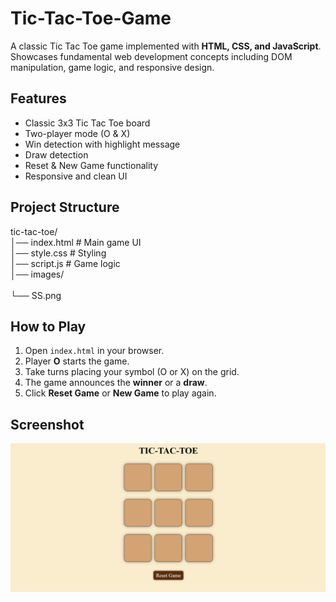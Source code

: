 # Tic-Tac-Toe-Game  
A classic Tic Tac Toe game implemented with **HTML, CSS, and JavaScript**.  
Showcases fundamental web development concepts including DOM manipulation, game logic, and responsive design.  

## Features  
- Classic 3x3 Tic Tac Toe board  
- Two-player mode (O & X)  
- Win detection with highlight message  
- Draw detection  
- Reset & New Game functionality  
- Responsive and clean UI  

## Project Structure  
tic-tac-toe/
<br>│── index.html # Main game UI
<br>│── style.css # Styling
<br>│── script.js # Game logic
<br>│── images/  
<br>    └── SS.png 

## How to Play  
1. Open `index.html` in your browser.  
2. Player **O** starts the game.  
3. Take turns placing your symbol (O or X) on the grid.  
4. The game announces the **winner** or a **draw**.  
5. Click **Reset Game** or **New Game** to play again.  

## Screenshot  
![App Screenshot](images/SS.png)